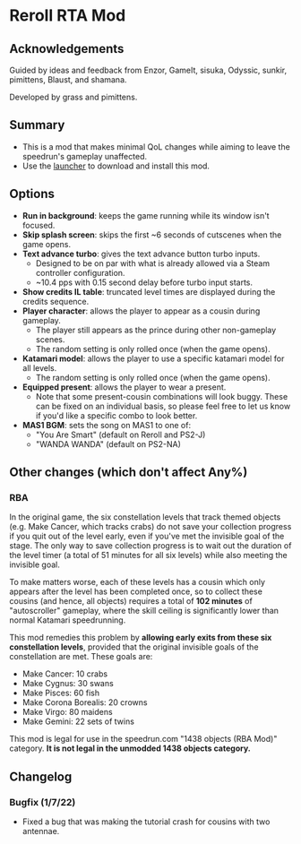 # Reroll RTA Mod

## Acknowledgements

Guided by ideas and feedback from Enzor, GameIt, sisuka, Odyssic, sunkir, pimittens, Blaust, and shamana.

Developed by grass and pimittens.

## Summary

- This is a mod that makes minimal QoL changes while aiming to leave the speedrun's gameplay unaffected.
- Use the [launcher](https://github.com/misoelegant/rpm/tree/master/updater) to download and install this mod.

## Options

- **Run in background**: keeps the game running while its window isn't focused.
- **Skip splash screen**: skips the first ~6 seconds of cutscenes when the game opens.
- **Text advance turbo**: gives the text advance button turbo inputs.
  - Designed to be on par with what is already allowed via a Steam controller configuration. 
  - ~10.4 pps with 0.15 second delay before turbo input starts.
- **Show credits IL table**: truncated level times are displayed during the credits sequence.
- **Player character**: allows the player to appear as a cousin during gameplay.
  - The player still appears as the prince during other non-gameplay scenes.
  - The random setting is only rolled once (when the game opens).
- **Katamari model**: allows the player to use a specific katamari model for all levels.
  - The random setting is only rolled once (when the game opens).
- **Equipped present**: allows the player to wear a present.
  - Note that some present-cousin combinations will look buggy. 
    These can be fixed on an individual basis, so please feel free to let us know if you'd like a 
    specific combo to look better.
- **MAS1 BGM**: sets the song on MAS1 to one of:
  - "You Are Smart" (default on Reroll and PS2-J)
  - "WANDA WANDA" (default on PS2-NA)

## Other changes (which don't affect Any%)

### RBA
In the original game, the six constellation levels that track themed objects
(e.g. Make Cancer, which tracks crabs) do not save your collection progress if you quit out
of the level early, even if you've met the invisible goal of the stage. The only way to save
collection progress is to wait out the duration of the level timer (a total of 51 minutes for all six levels)
while also meeting the invisible goal.

To make matters worse, each of these levels has a cousin which only appears after the level has been
completed once, so to collect these cousins (and hence, all objects) requires a total of **102 minutes** of
"autoscroller" gameplay, where the skill ceiling is significantly lower than normal Katamari speedrunning.

This mod remedies this problem by **allowing early exits from these six constellation levels**,
provided that the original invisible goals of the constellation are met. These goals are:

  - Make Cancer: 10 crabs
  - Make Cygnus: 30 swans
  - Make Pisces: 60 fish
  - Make Corona Borealis: 20 crowns
  - Make Virgo: 80 maidens
  - Make Gemini: 22 sets of twins

This mod is legal for use in the speedrun.com "1438 objects (RBA Mod)" category.
**It is not legal in the unmodded 1438 objects category.**

## Changelog

### Bugfix (1/7/22)
  - Fixed a bug that was making the tutorial crash for cousins with two antennae.
